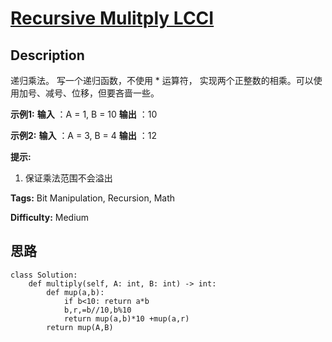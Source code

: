 # [Recursive Mulitply LCCI][title]

## Description

递归乘法。 写一个递归函数，不使用 * 运算符， 实现两个正整数的相乘。可以使用加号、减号、位移，但要吝啬一些。

**示例1:**
            **输入** ：A = 1, B = 10    **输出** ：10    

**示例2:**
            **输入** ：A = 3, B = 4    **输出** ：12    

**提示:**

  1. 保证乘法范围不会溢出


**Tags:** Bit Manipulation, Recursion, Math

**Difficulty:** Medium

## 思路

``` python3
class Solution:
    def multiply(self, A: int, B: int) -> int:
        def mup(a,b):
            if b<10: return a*b
            b,r,=b//10,b%10
            return mup(a,b)*10 +mup(a,r)
        return mup(A,B)
```

[title]: https://leetcode-cn.com/problems/recursive-mulitply-lcci

